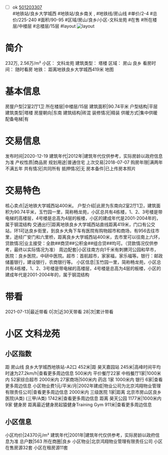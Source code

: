 - [ ] ok [501203307](https://bj.5i5j.com/ershoufang/501203307.html)  
 #地铁站/良乡大学城西 #地铁站/良乡南关 ,  #地铁线/房山线
#单价/2-4 #总价/225-240 #面积/90-95   #区域/房山/良乡/小区-文科龙苑 #在售 #所在楼层/中楼层 #总楼层/15层 #layout 
![layout](http://image2a.5i5j.com/bdir/layout/532778.jpg_P5.jpg) 
# 简介 
 232万,  2.56万/m² 
小区： 文科龙苑
建筑类型： 塔楼
区域： 房山 良乡
看房时间： 随时看房
地铁： 距离地铁良乡大学城西419米 地图
# 基本信息 
 房屋户型|2室2厅1卫
所在楼层|中楼层/15层
建筑面积|90.74平米
户型结构|平层
建筑类型|塔楼
房屋朝向|东南
建筑结构|砖混
装修情况|精装
供暖方式|集中供暖
配备电梯|有
# 交易信息 
 发布时间|2020-12-19
建筑年代|2012年|建筑年代仅供参考，实际房龄以政府信息为准
产权性质|商品房
规划用途|普通住宅
上次交易|2018-07-07
购房年限|满两年不满五年
共有情况|共同所有
抵押情况|无
房本备件|已上传房本照片
# 交易特色 
 核心卖点|近地铁大学城西站400米。
户型介绍|此房为东南向2室2厅1卫，建筑面积为90.74平米，玉竹园一里，简称畅龙苑，小区总共有4栋楼，1、2、3号楼是带电梯的高楼层，4号楼是总高为4层的板楼，小区的建成年代是2001-2004年的，属于钢混结构
交通出行|距离地铁良乡大学城西站直线距离419米，门口有公交站，环1可达良乡街里，到良乡大角下车有医院有购物超市和商场，有956去往市里，途经广安门和六里桥，距离良乡大学城西站400米，去市里可以往南上六环，
贷款情况|业主接受：全款##商贷##公积金##组合贷##均可。（贷款情况仅供参考，最终以实际情况为准）
周边配套|小区往南方向1千米有刺猬河公园和早市，医院：良乡医院，中研中医院。超市：首航超市，家家福，家乐福等。银行：邮政储蓄银行，建设银行，农商银行等。
小区信息|玉竹园一里，简称畅龙苑，小区总共有4栋楼，1、2、3号楼是带电梯的高楼层，4号楼是总高为4层的板楼，小区的建成年代是2001-2004年的，属于钢混结构
# 带看 
 2021-07-13|最近带看	 0|次|近30天带看	 28|次|累计带看
# 小区 文科龙苑
## 小区指数 
 距 房山线 良乡大学城西地铁站-A2口 452米|距 昊天嘉园站 245米|高峰时间平均时速为27.2km/h|查看更多周边信息
500米内 平价餐厅22家
中档餐厅1家|1000米内 52家综合超市
2000米内 27家商场|500米内 药店 1家
1000米内 银行 6家|查看更多周边信息
小区物业费1元/平米/月|2002年建成|物业公司为北京鸿翔物业管理有限责任公司|查看更多周边信息
2000米内 三级医院 1家|距离 北京市房山区良乡医院(A类) (三甲/A类) 1742米|查看更多周边信息
距离 昊天公园 1177米|1000米内 9家 健身房
距离最近健身房起猿健身Training Gym 911米|查看更多周边信息
## 小区信息 
 小区均价|24370元/m²
建筑年代|2001年|建筑年代仅供参考，实际房龄以政府信息为准
总户数|563
所在商圈|良乡
小区物业|北京鸿翔物业管理有限责任公司
小区在售房源32套
小区在租房源11套
